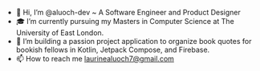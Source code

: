 <!---
aluoch-dev/aluoch-dev is a ✨ special ✨ repository because its `README.md` (this file) appears on your GitHub profile.
You can click the Preview link to take a look at your changes.
--->

- 👋 Hi, I’m @aluoch-dev ~ A Software Engineer and Product Designer 
- 🎓 I’m currently pursuing my Masters in Computer Science at The University of East London. 
- 🌱 I’m building a passion project application to organize book quotes for bookish fellows in Kotlin, Jetpack Compose, and Firebase.
- 📫 How to reach me laurinealuoch7@gmail.com



